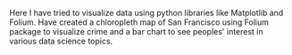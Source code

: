 Here I have tried to visualize data using python libraries like Matplotlib and Folium. Have created a chloropleth map of San Francisco using Folium package to visualize crime and a bar chart to see peoples' interest in various data science topics. 

